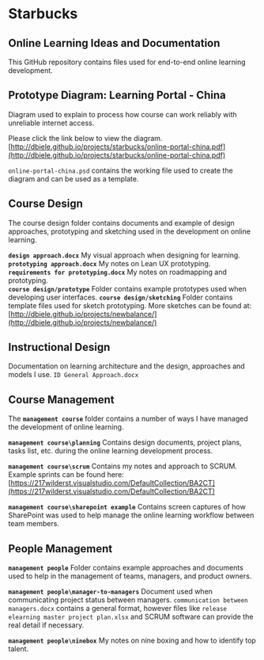# Starbucks  #

Online Learning Ideas and Documentation
-----------------------

This GitHub repository contains files used for end-to-end online learning development.

## Prototype Diagram: Learning Portal - China ##

Diagram used to explain to process how course can work reliably with unreliable internet access.  

Please click the link below to view the diagram.  
[http://dbiele.github.io/projects/starbucks/online-portal-china.pdf](http://dbiele.github.io/projects/starbucks/online-portal-china.pdf)

`online-portal-china.psd` contains the working file used to create the diagram and can be used as a template. 


## Course Design ##
The course design folder contains documents and example of design approaches, prototyping and sketching used in the development on online learning.

**`design approach.docx`** My visual approach when designing for learning.  
**`prototyping approach.docx`** My notes on Lean UX prototyping.  
**`requirements for prototyping.docx`** My notes on roadmapping and prototyping.  
**`course design/prototype`** Folder contains example prototypes used when developing user interfaces. 
**`course design/sketching`** Folder contains template files used for sketch prototyping. More sketches can be found at: [http://dbiele.github.io/projects/newbalance/](http://dbiele.github.io/projects/newbalance/)

## Instructional Design ##
Documentation on learning architecture and the design, approaches and models I use.
`ID General Approach.docx`

## Course Management ##
The **`management course`** folder contains a number of ways I have managed the development of online learning.

**`management course\planning`** Contains design documents, project plans, tasks list, etc. during the online learning development process.

**`management course\scrum`** Contains my notes and approach to SCRUM. Example sprints can be found here: [https://217wilderst.visualstudio.com/DefaultCollection/BA2CT](https://217wilderst.visualstudio.com/DefaultCollection/BA2CT)

**`management course\sharepoint example`** Contains screen captures of how SharePoint was used to help manage the online learning workflow between team members.  

## People Management ##
**`management people`** Folder contains example approaches and documents used to help in the management of teams, managers, and product owners.

**`management people\manager-to-managers`** Document used when communicating project status between managers. `communication between managers.docx` contains a general format, however files like `release elearning master project plan.xlsx` and SCRUM software can provide the real detail if necessary.

**`management people\ninebox`** My notes on nine boxing and how to identify top talent. 